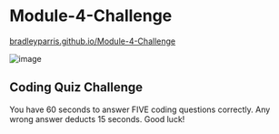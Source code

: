 # Module-4-Challenge

[bradleyparris.github.io/Module-4-Challenge](https://bradleyparris.github.io/Module-4-Challenge/)

![image](https://user-images.githubusercontent.com/24867485/170897383-25e58643-a290-4ec5-bc02-3644212fe80f.png)

## Coding Quiz Challenge

You have 60 seconds to answer FIVE coding questions correctly. Any wrong answer deducts 15 seconds. Good luck!
